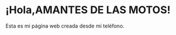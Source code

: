 <!DOCTYPE html>
<html lang="es">
<head>
    <meta charset="UTF-8">
    <meta name="viewport" content="width=device-width, initial-scale=1.0">
    <title>Mi Página en GitHub</title>
</head>
<body>
    <h1>¡Hola,AMANTES DE LAS MOTOS!</h1>
    <p>Esta es mi página web creada desde mi teléfono.</p>
</body>
</html# Digital-creator
Crear contenido para la audiencia 
